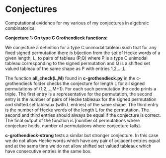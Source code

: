 # Conjectures
Computational evidence for my various of my conjectures in algebraic combinatorics


<strong>Conjecture 1: On type C Grothendieck functions:</strong>

We conjecture a definition for a type C unimodal tableau such that for any fixed signed permutation there is bijection from the set of Hecke words of a given length, L, to pairs of tableau (P,Q) where P is a type C unimodal tableau corresponding to the signed permutation and Q is a shifted set valued tableau of the same shape as P with entries 1,2,...,L. 

The function <strong>all_check(L,M)</strong> found in <strong>c-grothendieck.py</strong> in the c-grothendieck folder checks the conjecture for length L for  all signed permutations of (1,2,...,M+1). For each such permutation the code prints a triple.  The first entry is a representative for the permutation, the second entry is the number of pairs of Hecke tableaux for the signed permutation and shifted set tableaux (with L entries) of the same shape. The third entry is the number of Hecke words of the length L for the permutation.  The second and third entries should always be equal if the conjecture is correct.  The final output of the function is [number of permutations where conjecture holds, number of permutations where conjecture fails].

<strong>c-grothendieck-strong</strong> tests a similar but stronger conjecture.  In this case we do not allow Hecke words which have any pair of adjacent entries equal and at the same time we do not allow shifted set valued tableaux which have consecutive entries in the same box.

